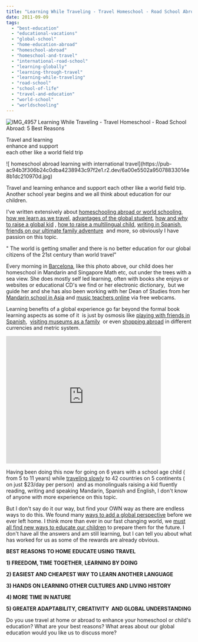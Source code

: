 ```yaml
---
title: "Learning While Traveling - Travel Homeschool - Road School Abroad: 5 Best Reasons"
date: 2011-09-09
tags: 
  - "best-education"
  - "educational-vacations"
  - "global-school"
  - "home-education-abroad"
  - "homeschool-abroad"
  - "homeschool-and-travel"
  - "international-road-school"
  - "learning-globally"
  - "learning-through-travel"
  - "learning-while-traveling"
  - "road-school"
  - "school-of-life"
  - "travel-and-education"
  - "world-school"
  - "worldschooling"
---
```


![IMG_4957](https://pub-ac94b3f306b24c0dba4238943c97f2e1.r2.dev/6a00e5502a95078833014e8b1dc1b9970d.jpg) Learning While Traveling - Travel Homeschool - 
Road School Abroad: 5 Best Reasons

Travel and learning  
enhance and support  
each other like a world field trip

<!--more--> ![ homeschool abroad learning with international travel](https://pub-ac94b3f306b24c0dba4238943c97f2e1.r2.dev/6a00e5502a95078833014e8b1dc210970d.jpg)  
  
  
  
Travel and learning enhance and support each other like a world field trip. Another school year begins and we all think about education for our children.  
  
I've written extensively about [homeschooling abroad or world schooling](https://pub-ac94b3f306b24c0dba4238943c97f2e1.r2.dev/2010/03/long-term-family-travel-homeschool-roadschool-world-school-digitalnomad-lifestyle-design-virtual-.html "homeschooling abroad or world schooling"), [how we learn as we travel](https://pub-ac94b3f306b24c0dba4238943c97f2e1.r2.dev/2009/04/how-to-travel-the-world-as-a-digital-nomad-family.html "how we learn as we travel"), [advantages of the global student](https://pub-ac94b3f306b24c0dba4238943c97f2e1.r2.dev/2010/04/family-travel-homeschool-education-global-students-lifestyle-design-location-independent-4hww-around.html "advantages of the global student"), [how and why to raise a global kid](https://pub-ac94b3f306b24c0dba4238943c97f2e1.r2.dev/2011/07/how-to-and-why-raise-a-global-kid.html "how and why to raise a global kid") , [how to raise a multilingual child](https://pub-ac94b3f306b24c0dba4238943c97f2e1.r2.dev/2011/07/how-to-and-why-raise-a-global-kid.html "how to raise a multilingual child"), [writing in Spanish](https://pub-ac94b3f306b24c0dba4238943c97f2e1.r2.dev/2007/02/spanish-crayons.html "writing in spanish"), [friends on our ultimate family adventure](https://pub-ac94b3f306b24c0dba4238943c97f2e1.r2.dev/2011/02/kids-friends-travel-on-the-ultimate-family-adventure.html "friends on our family travel adventure")  and more, so obviously I have passion on this topic.  
  
" The world is getting smaller and there is no better education for our global citizens of the 21st century than world travel"  
  
Every morning in [Barcelona](https://pub-ac94b3f306b24c0dba4238943c97f2e1.r2.dev/2011/07/costa-brava-and-barcelona.html "Barcelona"), like this photo above, our child does her homeschool in Mandarin and Singapore Math etc, out under the trees with a sea view. She does mostly self led learning, often with books she enjoys or websites or educational CD's we find or her electronic dictionary,  but we guide her and she has also been working with her Dean of Studies from her [Mandarin school in Asia](https://pub-ac94b3f306b24c0dba4238943c97f2e1.r2.dev/2011/01/only-american-girl-in-an-all-mandarin-school-chinese-immersion-in-language-culture-through-school.html "mandarin school in asia") and [music teachers online](http://www.youtube.com/watch?v=0Ar90wOnWnM "music teachers online") via free webcams.  
  
Learning benefits of a global experience go far beyond the formal book learning aspects as some of it  is just by osmosis like [playing with friends in Spanish](http://www.youtube.com/watch?v=xIoXlRXIRgk "playing with friends in spanish"),  [visiting museums as a family](https://pub-ac94b3f306b24c0dba4238943c97f2e1.r2.dev/2010/08/10-tips-for-travel-tours-museums-with-kids-family-friendly-travel-advice-information-help-education.html "visiting museums as a family")  or even [shopping abroad](https://pub-ac94b3f306b24c0dba4238943c97f2e1.r2.dev/2009/07/food-shopping-san-sebastian-spain-unusual-markets-europe.html "shopping abroad") in different currencies and metric system.  
  

<iframe src="http://www.youtube.com/embed/L1AspeNfcGE?rel=0" width="420" frameborder="0" height="345"></iframe>

  
  
Having been doing this now for going on 6 years with a school age child ( from 5 to 11 years) while [traveling slowly](https://pub-ac94b3f306b24c0dba4238943c97f2e1.r2.dev/2010/04/around-the-world-family-travel-soultravelers3-digital-nomad-global-international-family-travel.html "traveling slowly") to 42 countries on 5 continents ( on just $23/day per person)  and as monolinguals raising a kid fluently reading, writing and speaking Mandarin, Spanish and English, I don't know of anyone with more experience on this topic.  
  
But I don't say do it our way, but find your OWN way as there are endless ways to do this. We found many [ways to add a global perspective](https://pub-ac94b3f306b24c0dba4238943c97f2e1.r2.dev/2011/06/how-to-raise-a-bilingual-or-multi-lingual-child-3.html "ways to add a global perspective for kids") before we ever left home. I think more than ever in our fast changing world, we [must all find new ways to educate our children](https://pub-ac94b3f306b24c0dba4238943c97f2e1.r2.dev/2010/01/seth-godin-lynchpin-education-travel-new-economy-digital-nomad.html "must all find new ways to educate our children") to prepare them for the future. I don't have all the answers and am still learning, but I can tell you about what has worked for us as some of the rewards are already obvious.  
  
  
**BEST REASONS TO HOME EDUCATE USING TRAVEL**  
  
**1) FREEDOM, TIME TOGETHER**, **LEARNING BY DOING**  
  
**2) EASIEST AND CHEAPEST WAY TO LEARN ANOTHER LANGUAGE**  
  
**3) HANDS ON LEARNING OTHER CULTURES AND LIVING HISTORY**  
  
**4) MORE TIME IN NATURE**  
  
**5) GREATER ADAPTABILITY, CREATIVITY  AND GLOBAL UNDERSTANDING**  
  
  
Do you use travel at home or abroad to enhance your homeschool or child's education? What are your best reasons? What areas about our global education would you like us to discuss more?

